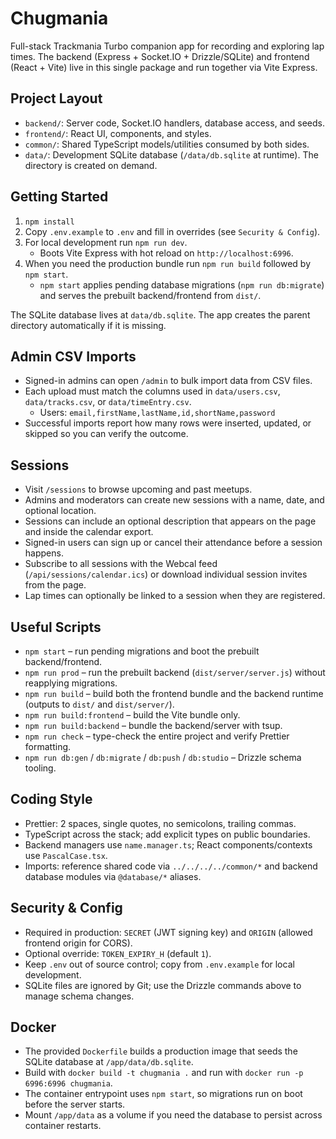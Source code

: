 # Chugmania

Full-stack Trackmania Turbo companion app for recording and exploring lap times. The backend (Express + Socket.IO + Drizzle/SQLite) and frontend (React + Vite) live in this single package and run together via Vite Express.

## Project Layout

- `backend/`: Server code, Socket.IO handlers, database access, and seeds.
- `frontend/`: React UI, components, and styles.
- `common/`: Shared TypeScript models/utilities consumed by both sides.
- `data/`: Development SQLite database (`/data/db.sqlite` at runtime). The directory is created on demand.

## Getting Started

1. `npm install`
2. Copy `.env.example` to `.env` and fill in overrides (see `Security & Config`).
3. For local development run `npm run dev`.
   - Boots Vite Express with hot reload on `http://localhost:6996`.
4. When you need the production bundle run `npm run build` followed by `npm start`.
   - `npm start` applies pending database migrations (`npm run db:migrate`) and serves the prebuilt backend/frontend from `dist/`.

The SQLite database lives at `data/db.sqlite`. The app creates the parent directory automatically if it is missing.

## Admin CSV Imports

- Signed-in admins can open `/admin` to bulk import data from CSV files.
- Each upload must match the columns used in `data/users.csv`, `data/tracks.csv`, or `data/timeEntry.csv`.
  - Users: `email,firstName,lastName,id,shortName,password`
- Successful imports report how many rows were inserted, updated, or skipped so you can verify the outcome.

## Sessions

- Visit `/sessions` to browse upcoming and past meetups.
- Admins and moderators can create new sessions with a name, date, and optional location.
- Sessions can include an optional description that appears on the page and inside the calendar export.
- Signed-in users can sign up or cancel their attendance before a session happens.
- Subscribe to all sessions with the Webcal feed (`/api/sessions/calendar.ics`) or download individual session invites from the page.
- Lap times can optionally be linked to a session when they are registered.

## Useful Scripts

- `npm start` – run pending migrations and boot the prebuilt backend/frontend.
- `npm run prod` – run the prebuilt backend (`dist/server/server.js`) without reapplying migrations.
- `npm run build` – build both the frontend bundle and the backend runtime (outputs to `dist/` and `dist/server/`).
- `npm run build:frontend` – build the Vite bundle only.
- `npm run build:backend` – bundle the backend/server with tsup.
- `npm run check` – type-check the entire project and verify Prettier formatting.
- `npm run db:gen` / `db:migrate` / `db:push` / `db:studio` – Drizzle schema tooling.

## Coding Style

- Prettier: 2 spaces, single quotes, no semicolons, trailing commas.
- TypeScript across the stack; add explicit types on public boundaries.
- Backend managers use `name.manager.ts`; React components/contexts use `PascalCase.tsx`.
- Imports: reference shared code via `../../../../common/*` and backend database modules via `@database/*` aliases.

## Security & Config

- Required in production: `SECRET` (JWT signing key) and `ORIGIN` (allowed frontend origin for CORS).
- Optional override: `TOKEN_EXPIRY_H` (default `1`).
- Keep `.env` out of source control; copy from `.env.example` for local development.
- SQLite files are ignored by Git; use the Drizzle commands above to manage schema changes.

## Docker

- The provided `Dockerfile` builds a production image that seeds the SQLite database at `/app/data/db.sqlite`.
- Build with `docker build -t chugmania .` and run with `docker run -p 6996:6996 chugmania`.
- The container entrypoint uses `npm start`, so migrations run on boot before the server starts.
- Mount `/app/data` as a volume if you need the database to persist across container restarts.

